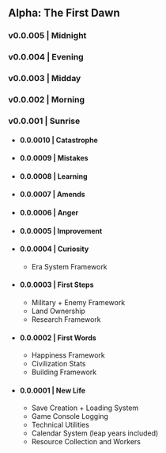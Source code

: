 ## **Alpha: The First Dawn**
### v0.0.005 | Midnight
### v0.0.004 | Evening
### v0.0.003 | Midday
### v0.0.002 | Morning
### v0.0.001 | Sunrise
- #### 0.0.0010 | Catastrophe
- #### 0.0.0009 | Mistakes
- #### 0.0.0008 | Learning
- #### 0.0.0007 | Amends
- #### 0.0.0006 | Anger
- #### 0.0.0005 | Improvement
- #### 0.0.0004 | Curiosity
    - Era System Framework
- #### 0.0.0003 | First Steps
    - Military + Enemy Framework
    - Land Ownership
    - Research Framework
- #### 0.0.0002 | First Words
    - Happiness Framework
    - Civilization Stats
    - Building Framework
- #### 0.0.0001 | New Life
    - Save Creation + Loading System
    - Game Console Logging
    - Technical Utilities
    - Calendar System (leap years included)
    - Resource Collection and Workers
